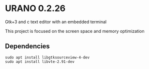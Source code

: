 # URANO 0.2.26
Gtk+3 and c text editor with an embedded terminal

This project is focused on the screen space and memory optimization

## Dependencies

    sudo apt install libgtksourceview-4-dev
    sudo apt install libvte-2.91-dev
